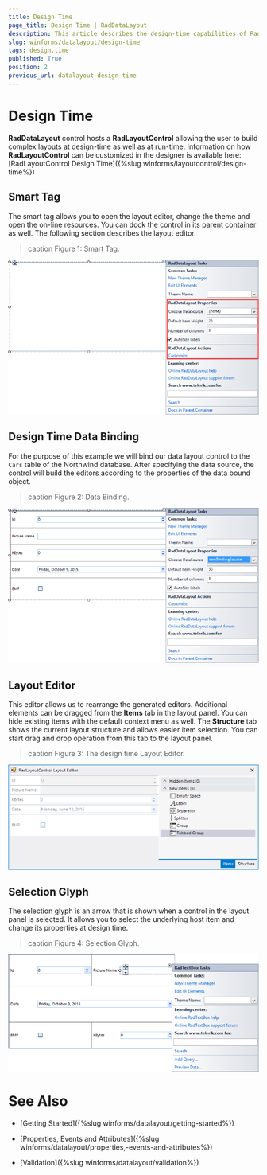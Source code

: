 ```yaml
---
title: Design Time
page_title: Design Time | RadDataLayout
description: This article describes the design-time capabilities of RadDataLayout.
slug: winforms/datalayout/design-time
tags: design,time
published: True
position: 2
previous_url: datalayout-design-time
---
```


# Design Time

__RadDataLayout__ control hosts a __RadLayoutControl__ allowing the user to build complex layouts at design-time as well as at run-time. Information on how __RadLayoutControl__ can be customized in the designer is available here: [RadLayoutControl Design Time]({%slug winforms/layoutcontrol/design-time%})

## Smart Tag

The smart tag allows you to open the layout editor, change the theme and open the on-line resources. You can dock the control in its parent container as well. The following section describes the layout editor.
        
>caption Figure 1: Smart Tag.

![datalayout-design-time 001](images/datalayout-design-time001.png)

## Design Time Data Binding

For the purpose of this example we will bind our data layout control to the `Cars` table of the Northwind database. After specifying the data source, the control will build the editors according to the properties of the data bound object.
        
>caption Figure 2: Data Binding.

![datalayout-design-time 002](images/datalayout-design-time002.png)

## Layout Editor

This editor allows us to rearrange the generated editors. Additional elements can be dragged from the __Items__ tab in the layout panel. You can hide existing items with the default context menu as well. The __Structure__ tab shows the current layout structure and allows easier item selection. You can start drag and drop operation from this tab to the layout panel.
        
>caption Figure 3: The design time Layout Editor.

![datalayout-design-time 003](images/datalayout-design-time003.png)


## Selection Glyph

The selection glyph is an arrow that is shown when a control in the layout panel is selected. It allows you to select the underlying host item and change its properties at design time.
        
>caption Figure 4: Selection Glyph.

![datalayout-design-time 005](images/datalayout-design-time005.png)

# See Also

 * [Getting Started]({%slug winforms/datalayout/getting-started%})

 * [Properties, Events and Attributes]({%slug winforms/datalayout/properties,-events-and-attributes%})

 * [Validation]({%slug winforms/datalayout/validation%})

